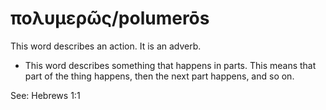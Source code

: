 # πολυμερῶς/polumerōs
This word describes an action. It is an adverb.
* This word describes something that happens in parts. This means that part of the thing happens, then the next part happens, and so on.

See: Hebrews 1:1
